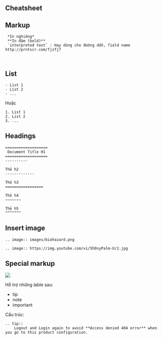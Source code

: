 ## Cheatsheet

## Markup

```
 *In nghiêng*   
 **In đậm (bold)**     
 `interpreted text` : Hay dùng cho đường dẫn, field name http://prntscr.com/fjzfj7
 
 
```

## List

```
- List 1
- List 2
- ...
```

Hoặc

```
1. List 1
2. List 2
3. ...
```


## Headings

```
===================
 Document Title H1
===================
----------

Thẻ h2
-------------

Thẻ h3
=================

Thẻ h4
~~~~~~~

Thẻ h5
^^^^^^^

```


## Insert image


```
.. image:: images/biohazard.png
```


```
.. image:: https://img.youtube.com/vi/5hOsyPalm-U/2.jpg
```

## Special markup

![](https://i.imgur.com/cBRk75Q.png)

Hỗ trợ những lable sau:

- tip 
- note
- important

Cấu trúc:

```
.. tip::
	Logout and Login again to avoid **Access denied 404 error** when you go to this product configuration.
```
